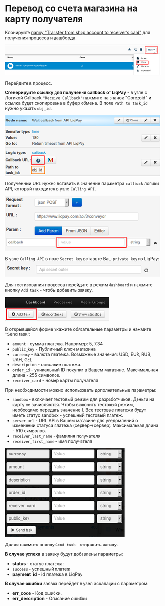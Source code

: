 # Перевод со счета магазина на карту получателя

Клонируйте [папку "Transfer from shop account to receiver’s card"](https://admin.corezoid.com/folder/conv/1923) для получения процесса и дашборда.


![](../img/copy_folder.png)

Перейдите в процесс.

**Сгенерируйте ссылку для получения callback от LiqPay** - в узле с Логикой Callback `"Receive Callback"` нажмите на значок "Corezoid" и ссылка будет скопирована в буфер обмена.
В поле `Path to task_id` нужно указать `obj_id`.

![](../img/corezoid_callback.png)

Полученный URL нужно вставить в значение параметра `callback` логики API, который находится в узле `Calling API`.

![](../img/liqpay_callback.png)

В узле `Calling API` в поле `Secret key` вставьте Ваш `private key` из LiqPay:
![](../img/api_secret_outer.png)

Для тестирования процесса перейдите в режим `dashboard` и нажмите кнопку `Add task` - чтобы добавить  заявку.

![](../img/mandrill_dashboard.png)

В открывщейся форме укажите обязательные параметры и нажмите "Send task":

* `amount` - сумма платежа. Например: 5, 7.34
* `public_key` - Публичный ключ магазина
* `currency` - валюта платежа. Возможные значения: USD, EUR, RUB, UAH, GEL
* `description` - описание платежа.
* `order_id` - уникальный ID покупки в Вашем магазине. Максимальная длина - 255 символов.
* `receiver_card` - номер карты получателя

При необходимости можно использовать дополнительные параметры:

* `sandbox` - включает тестовый режим для разработчиков. Деньги на карту не зачисляются. Чтобы включить тестовый режим, необходимо передать значение 1. Все тестовые платежи будут иметь статус sandbox - успешный тестовый платеж.
* `server_url` - URL API в Вашем магазине для уведомлений о изменении статуса платежа (сервер->сервер). Максимальная длина - 510 символов.
* `receiver_last_name` - фамилия получателя
* `receiver_first_name` - имя получателя


![](../img/p2p_credit.png)

Далее нажмите кнопку `Send task` - отправить заявку.

**В случае успеха** в заявку будут добавлены параметры:
* **status**  - cтатус платежа:
 * `success` - успешный платеж
* **payment_id** - id платежа в LiqPay

**В случае ошибки** заявка перейдет в узел эскалации с параметром:
* **err_code** - Код ошибки.
* **err_description** - Описание ошибки



